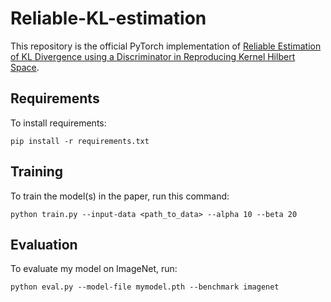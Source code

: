 # Reliable-KL-estimation

This repository is the official PyTorch implementation of [Reliable Estimation of KL Divergence using a Discriminator in Reproducing Kernel Hilbert Space](https://papers.nips.cc/paper/2021/file/54a367d629152b720749e187b3eaa11b-Paper.pdf). 
<!---
>📋  Optional: include a graphic explaining your approach/main result, bibtex entry, link to demos, blog posts and tutorials
--->
## Requirements

To install requirements:

```setup
pip install -r requirements.txt
```
<!---
[comment]: #  Describe how to set up the environment, e.g. pip/conda/docker commands, download datasets, etc...
--->
## Training

To train the model(s) in the paper, run this command:

```train
python train.py --input-data <path_to_data> --alpha 10 --beta 20
```
<!---
>📋  Describe how to train the models, with example commands on how to train the models in your paper, including the full training procedure and appropriate hyperparameters.
--->
## Evaluation

To evaluate my model on ImageNet, run:

```eval
python eval.py --model-file mymodel.pth --benchmark imagenet
```
<!---
>📋  Describe how to evaluate the trained models on benchmarks reported in the paper, give commands that produce the results (section below).

## Pre-trained Models

You can download pretrained models here:

- [My awesome model](https://drive.google.com/mymodel.pth) trained on ImageNet using parameters x,y,z. 

>📋  Give a link to where/how the pretrained models can be downloaded and how they were trained (if applicable).  Alternatively you can have an additional column in your results table with a link to the models.

## Results

Our model achieves the following performance on :

### [Image Classification on ImageNet](https://paperswithcode.com/sota/image-classification-on-imagenet)

| Model name         | Top 1 Accuracy  | Top 5 Accuracy |
| ------------------ |---------------- | -------------- |
| My awesome model   |     85%         |      95%       |

>📋  Include a table of results from your paper, and link back to the leaderboard for clarity and context. If your main result is a figure, include that figure and link to the command or notebook to reproduce it. 


## Contributing

>📋  Pick a licence and describe how to contribute to your code repository. 
--->